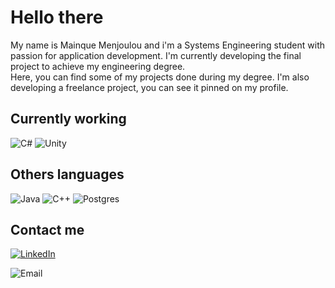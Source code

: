 # Hello there
My name is Mainque Menjoulou and i'm a Systems Engineering student with passion for application development.
I'm currently developing the final project to achieve my engineering degree.</br>
Here, you can find some of my projects done during my degree. I'm also developing a freelance project, you can see it pinned on my profile.</br>

## Currently working </br>
![C#](https://img.shields.io/badge/c%23-%23239120.svg?style=for-the-badge&logo=c-sharp&logoColor=white)
![Unity](https://img.shields.io/badge/unity-%23000000.svg?style=for-the-badge&logo=unity&logoColor=white)</br>

## Others languages </br>
![Java](https://img.shields.io/badge/java-%23ED8B00.svg?style=for-the-badge&logo=openjdk&logoColor=white)
![C++](https://img.shields.io/badge/c++-%2300599C.svg?style=for-the-badge&logo=c%2B%2B&logoColor=white)
![Postgres](https://img.shields.io/badge/postgres-%23316192.svg?style=for-the-badge&logo=postgresql&logoColor=white)</br>

## Contact me </br>
[![LinkedIn](https://img.shields.io/badge/LinkedIn-Mainque_Menjoulou-101010?style=for-the-badge&logo=linkedin&logoColor=white&labelColor=0077B5)](https://www.linkedin.com/in/mainquemenjoulou/)

![Email](https://img.shields.io/badge/Gmail-Mainquemenjoulou@gmail.com-101010?style=for-the-badge&logo=gmail&logoColor=white&labelColor=D14836)
